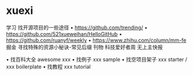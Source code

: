 # xuexi
学习
找开源项目的一些途径
• https://github.com/trending/
• https://github.com/521xueweihan/HelloGitHub
• https://github.com/ruanyf/weekly
• https://www.zhihu.com/column/mm-fe
掘金
寻找特殊的资源小秘诀-常见后缀
刊物
科技爱好者周
无上主快报


• 找百科大全 awesome xxx
• 找例子 xxx sample
• 找空项目架子 xxx starter / xxx boilerplate 
• 找教程  xxx tutorial
